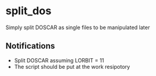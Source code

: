 # split_dos
Simply split DOSCAR as single files to be manipulated later
## Notifications
* Split DOSCAR assuming LORBIT = 11
* The script should be put at the work resipotory
